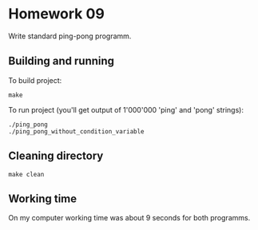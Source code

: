 # Homework 09
Write standard ping-pong programm.

## Building and running
To build project:
```
make
```

To run project (you'll get output of 1'000'000 'ping' and 'pong' strings):
```
./ping_pong
./ping_pong_without_condition_variable
```

## Cleaning directory
```
make clean
```

## Working time
On my computer working time was about 9 seconds for both programms.
